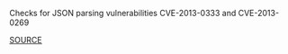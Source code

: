 Checks for JSON parsing vulnerabilities CVE-2013-0333 and CVE-2013-0269


[SOURCE](https://groups.google.com/d/topic/rubyonrails-security/1h2DR63ViGo/discussion)